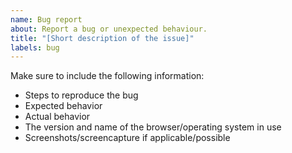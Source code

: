 ```yaml
---
name: Bug report
about: Report a bug or unexpected behaviour.
title: "[Short description of the issue]"
labels: bug
---
```


Make sure to include the following information:

- Steps to reproduce the bug
- Expected behavior
- Actual behavior
- The version and name of the browser/operating system in use
- Screenshots/screencapture if applicable/possible
